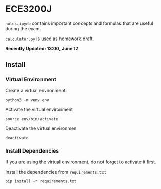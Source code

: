 # ECE3200J

`notes.ipynb` contains important concepts and formulas that are useful during the exam.


`calculator.py` is used as homework draft.

**Recently Updated: 13:00, June 12**
## Install

### Virtual Environment

Create a virtual environment:

```
python3 -m venv env
```

Activate the virtual environment

```
source env/bin/activate
```

Deactivate the virtual environmen
```
deactivate
```

### Install Dependencies

If you are using the virtual environment, do not forget to activate it first.

Install the dependencies from `requirements.txt`
```
pip install -r requirements.txt
```

